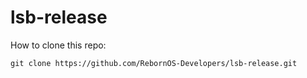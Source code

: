 # lsb-release

How to clone this repo:

```
git clone https://github.com/RebornOS-Developers/lsb-release.git
```

